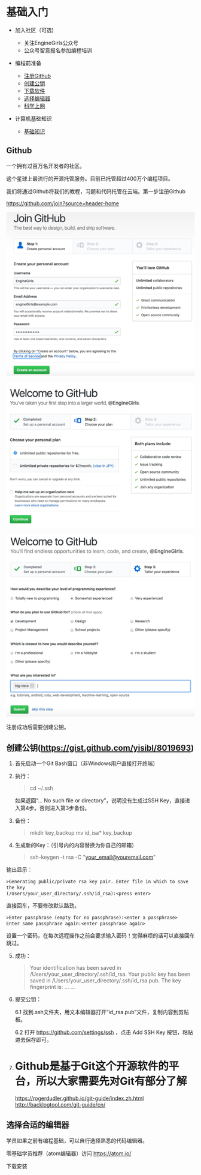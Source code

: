 # 基础入门

- 加入社区（可选)
    - 关注EngineGirls公众号
    - 公众号留意报名参加编程培训

- 编程前准备

    - [注册Github](#Github)
    - [创建公钥](#创建公钥)
    - [下载软件](#下载软件)
    - [选择编辑器](#选择合适的编辑器)
    - [科学上网](#科学上网)

- 计算机基础知识

    - [基础知识](#docs/基础知识)



## Github

一个拥有过百万名开发者的社区。

这个星球上最流行的开源托管服务。目前已托管超过400万个编程项目。

我们将通过Github将我们的教程，习题和代码托管在云端。第一步注册Github
  
  https://github.com/join?source=header-home
  


![1](https://raw.githubusercontent.com/EngineGirl/basic-tutorial/master/imgs/github_1.jpeg)

![2](https://raw.githubusercontent.com/EngineGirl/basic-tutorial/master/imgs/github_2.jpeg)

![3](https://raw.githubusercontent.com/EngineGirl/basic-tutorial/master/imgs/github_3.jpeg)


注册成功后需要创建公钥。

## 创建公钥(https://gist.github.com/yisibl/8019693)

1. 首先启动一个Git Bash窗口（非Windows用户直接打开终端）

2. 执行：
    
    >cd ~/.ssh

    如果返回“… No such file or directory”，说明没有生成过SSH Key，直接进入第4步。否则进入第3步备份。

3. 备份：

   >mkdir key_backup
   mv id_isa* key_backup

4. 生成新的Key：（引号内的内容替换为你自己的邮箱）

   >ssh-keygen -t rsa -C "your_email@youremail.com"

  输出显示：

    >Generating public/private rsa key pair. Enter file in which to save the key 
    (/Users/your_user_directory/.ssh/id_rsa):<press enter>

  直接回车，不要修改默认路劲。

    >Enter passphrase (empty for no passphrase):<enter a passphrase>
    Enter same passphrase again:<enter passphrase again>

  设置一个密码，在每次远程操作之前会要求输入密码！觉得麻烦的话可以直接回车跳过。

5. 成功：

    >Your identification has been saved in /Users/your_user_directory/.ssh/id_rsa.
    Your public key has been saved in /Users/your_user_directory/.ssh/id_rsa.pub.
    The key fingerprint is:
    ... ...

6. 提交公钥：

   6.1 找到.ssh文件夹，用文本编辑器打开“id_rsa.pub”文件，复制内容到剪贴板。
   
   6.2 打开 https://github.com/settings/ssh ，点击 Add SSH Key 按钮，粘贴进去保存即可。

7.
    # Github是基于Git这个开源软件的平台，所以大家需要先对Git有部分了解
    https://rogerdudler.github.io/git-guide/index.zh.html
    http://backlogtool.com/git-guide/cn/

## 选择合适的编辑器
学员如果之前有编程基础，可以自行选择熟悉的代码编辑器。

零基础学员推荐（atom编辑器）访问
    https://atom.io/

下载安装
